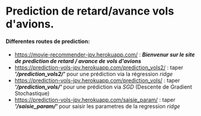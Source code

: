 # Prediction de retard/avance vols d'avions.

#### Differentes routes de prediction:
* https://movie-recommender-jpv.herokuapp.com/ : ***Bienvenur sur le site de prediction  de retard / avance de vols d'avions*** 
* https://prediction-vols-jpv.herokuapp.com/prediction_vols2/ : taper ***'/prediction_vols2/'*** pour une prédiction via la régression *ridge*
* https://prediction-vols-jpv.herokuapp.com/prediction_vols/ : taper ***'/prediction_vols/'*** pour une prédiction via *SGD* (Descente de Gradient Stochastique)
* https://prediction-vols-jpv.herokuapp.com/saisie_param/ : taper ***'/saisie_param/'*** pour saisir les parametres de la regression *ridge*


